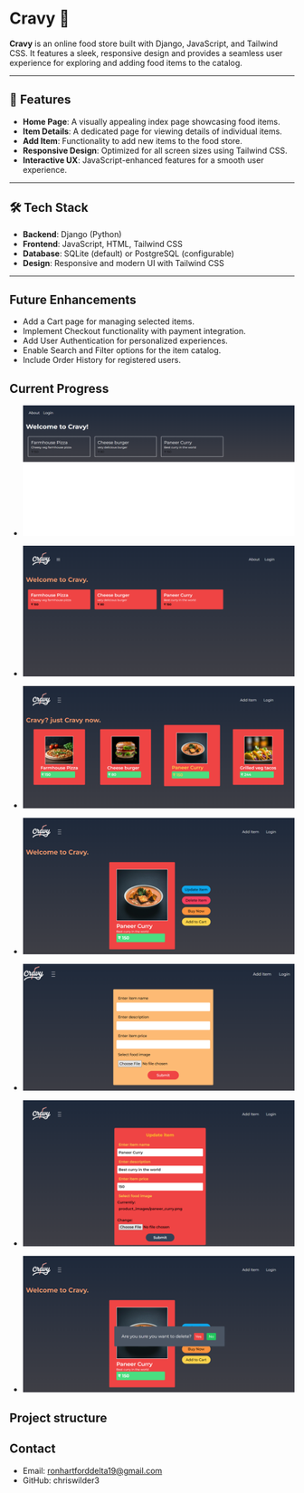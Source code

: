 # Cravy 🍴

**Cravy** is an online food store built with Django, JavaScript, and Tailwind CSS. It features a sleek, responsive design and provides a seamless user experience for exploring and adding food items to the catalog.

---

## 🚀 Features
- **Home Page**: A visually appealing index page showcasing food items.
- **Item Details**: A dedicated page for viewing details of individual items.
- **Add Item**: Functionality to add new items to the food store.
- **Responsive Design**: Optimized for all screen sizes using Tailwind CSS.
- **Interactive UX**: JavaScript-enhanced features for a smooth user experience.

---

## 🛠️ Tech Stack
- **Backend**: Django (Python)
- **Frontend**: JavaScript, HTML, Tailwind CSS
- **Database**: SQLite (default) or PostgreSQL (configurable)
- **Design**: Responsive and modern UI with Tailwind CSS

---
##  Future Enhancements
- Add a Cart page for managing selected items.
- Implement Checkout functionality with payment integration.
- Add User Authentication for personalized experiences.
- Enable Search and Filter options for the item catalog.
- Include Order History for registered users.

## Current Progress
- ![ Index page (phase-1) ](media/screenshots/index1.png)
- ![ Index page (phase-2) ](media/screenshots/index3.png)
- ![ Index page (phase-3) ](media/screenshots/index4.png)

- ![Item details](media/screenshots/delete_button.png)

- ![Add item](media/screenshots/additem2.png)
- ![Update item](media/screenshots/updateitem_form.png)
- ![Delete item](media/screenshots/delete_form.png)

## Project structure




## Contact
- Email: ronhartforddelta19@gmail.com
- GitHub: chriswilder3
